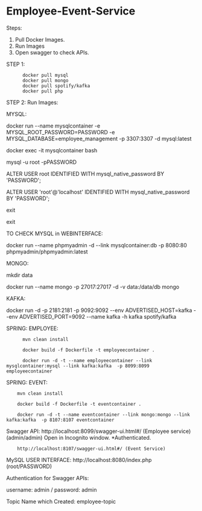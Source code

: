 # Employee-Event-Service


Steps:

1. Pull Docker Images.
2. Run Images
3. Open swagger to check APIs.



STEP 1: 

          docker pull mysql
          docker pull mongo
          docker pull spotify/kafka
          docker pull php

STEP 2: Run Images:

MYSQL: 

docker run --name mysqlcontainer -e MYSQL_ROOT_PASSWORD=PASSWORD -e MYSQL_DATABASE=employee_management -p 3307:3307 -d mysql:latest

docker exec -it mysqlcontainer bash

mysql -u root -pPASSWORD

ALTER USER root IDENTIFIED WITH mysql_native_password BY 'PASSWORD';

ALTER USER 'root'@'localhost' IDENTIFIED WITH mysql_native_password BY 'PASSWORD';

exit

exit

TO CHECK MYSQL in WEBINTERFACE:

docker run --name phpmyadmin -d --link mysqlcontainer:db -p 8080:80 phpmyadmin/phpmyadmin:latest


MONGO:

mkdir data

docker run --name mongo  -p 27017:27017  -d  -v  data:/data/db mongo


KAFKA:

docker run -d -p 2181:2181 -p 9092:9092 --env ADVERTISED_HOST=kafka --env ADVERTISED_PORT=9092 --name kafka -h kafka spotify/kafka


SPRING: EMPLOYEE:

          mvn clean install

          docker build -f Dockerfile -t employeecontainer .

          docker run -d -t --name employeecontainer --link mysqlcontainer:mysql --link kafka:kafka  -p 8099:8099 employeecontainer

SPRING:  EVENT:

        mvn clean install

        docker build -f Dockerfile -t eventcontainer .

        docker run -d -t --name eventcontainer --link mongo:mongo --link kafka:kafka  -p 8107:8107 eventcontainer

Swagger API:
        http://localhost:8099/swagger-ui.html#/ (Employee service) (admin/admin) Open in Incognito window.  *Authenticated.

        http://localhost:8107/swagger-ui.html#/ (Event Service)

MySQL USER INTERFACE: http://localhost:8080/index.php (root/PASSWORD)

Authentication for Swagger APIs:

username: admin / password: admin

Topic Name which Created:  employee-topic

